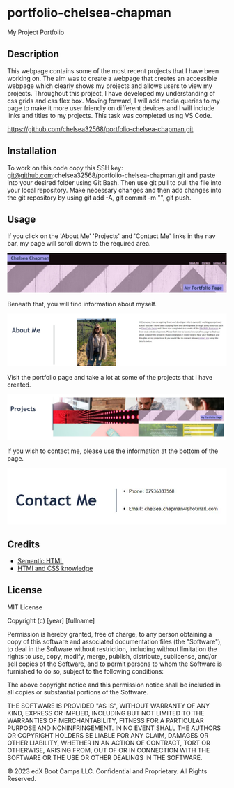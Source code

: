 # portfolio-chelsea-chapman
My Project Portfolio

## Description 
This webpage contains some of the most recent projects that I have been working on. The aim was to create a webpage that creates an accessible webpage which clearly shows my projects and allows users to view my projects. Throughout this project, I have developed my understanding of css grids and css flex box. Moving forward, I will add media queries to my page to make it more user friendly on different devices and I will include links and titles to my projects. This task was completed using VS Code. 

https://github.com/chelsea32568/portfolio-chelsea-chapman.git 

## Installation

To work on this code copy this SSH key: git@github.com:chelsea32568/portfolio-chelsea-chapman.git and paste into your desired folder using Git Bash. Then use git pull to pull the file into your local repository. Make necessary changes and then add changes into the git repository by using git add -A, git commit -m "", git push. 

## Usage 
If you click on the 'About Me' 'Projects' and 'Contact Me' links in the nav bar, my page will scroll down to the required area. 

![Image of nav bar](./assets/img/nav%20bar.JPG)

Beneath that, you will find information about myself. 

![Image of nav bar](./assets/img/aboutme.JPG)

Visit the portfolio page and take a lot at some of the projects that I have created.   

![Image of nav bar](./assets/img/projectsimage.JPG)

If you wish to contact me, please use the information at the bottom of the page. 

![Image of nav bar](./assets/img/contactme.JPG)


## Credits

* [Semantic HTML](https://www.w3schools.com/html/html5_semantic_elements.asp)
* [HTMl and CSS knowledge](https://www.freecodecamp.org/learn)


## License
MIT License

Copyright (c) [year] [fullname]

Permission is hereby granted, free of charge, to any person obtaining a copy
of this software and associated documentation files (the "Software"), to deal
in the Software without restriction, including without limitation the rights
to use, copy, modify, merge, publish, distribute, sublicense, and/or sell
copies of the Software, and to permit persons to whom the Software is
furnished to do so, subject to the following conditions:

The above copyright notice and this permission notice shall be included in all
copies or substantial portions of the Software.

THE SOFTWARE IS PROVIDED "AS IS", WITHOUT WARRANTY OF ANY KIND, EXPRESS OR
IMPLIED, INCLUDING BUT NOT LIMITED TO THE WARRANTIES OF MERCHANTABILITY,
FITNESS FOR A PARTICULAR PURPOSE AND NONINFRINGEMENT. IN NO EVENT SHALL THE
AUTHORS OR COPYRIGHT HOLDERS BE LIABLE FOR ANY CLAIM, DAMAGES OR OTHER
LIABILITY, WHETHER IN AN ACTION OF CONTRACT, TORT OR OTHERWISE, ARISING FROM,
OUT OF OR IN CONNECTION WITH THE SOFTWARE OR THE USE OR OTHER DEALINGS IN THE
SOFTWARE.

© 2023 edX Boot Camps LLC. Confidential and Proprietary. All Rights Reserved.

